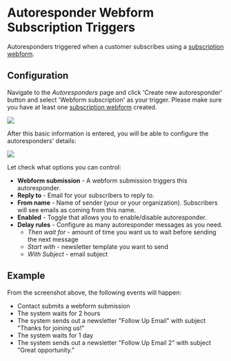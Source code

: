 # Autoresponder Webform Subscription Triggers

Autoresponders triggered when a customer subscribes using a [subscription webform](/kb/regular-web-forms). 

## Configuration

Navigate to the _Autoresponders_ page and click 'Create new autoresponder' 
button and select 'Webform subscription' as your trigger. Please make sure you have at 
least one [subscription webform](/kb/regular-web-forms) created.

![](images/autoresponders/responder_3.png)

After this basic information is entered, you will be able to configure the autoresponders' details:

![](images/autoresponders/responder_4.png)

Let check what options you can control:

* **Webform submission** - A webform submission triggers this autoresponder. 
* **Reply to** - Email for your subscribers to reply to.
* **From name** - Name of sender (your or your organization). Subscribers will see emails as coming from this name.
* **Enabled** - Toggle that allows you to enable/disable autoresponder.
* **Delay rules** - Configure as many autoresponder messages as you need. 
    * _Then wait for_ - amount of time you want us to wait before sending the next message
    * _Start with_ - newsletter template you want to send
    * _With Subject_ - email subject

## Example

From the screenshot above, the following events will happen: 

* Contact submits a webform submission 
* The system waits for 2 hours
* The system sends out a newsletter "Follow Up Email" with subject "Thanks for joining us!"
* The system waits for 1 day 
* The system sends out a newsletter "Follow Up Email 2" with subject "Great opportunity."

